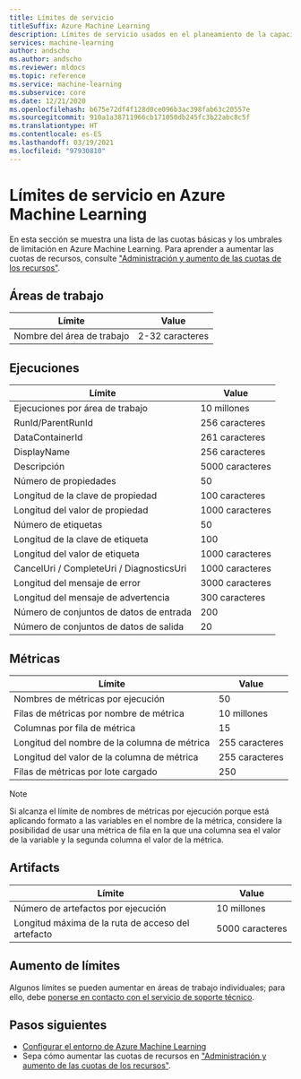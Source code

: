 ```yaml
---
title: Límites de servicio
titleSuffix: Azure Machine Learning
description: Límites de servicio usados en el planeamiento de la capacidad y los límites máximos de solicitudes y respuestas de Azure Machine Learning.
services: machine-learning
author: andscho
ms.author: andscho
ms.reviewer: mldocs
ms.topic: reference
ms.service: machine-learning
ms.subservice: core
ms.date: 12/21/2020
ms.openlocfilehash: b675e72df4f128d0ce096b3ac398fab63c20557e
ms.sourcegitcommit: 910a1a38711966cb171050db245fc3b22abc8c5f
ms.translationtype: HT
ms.contentlocale: es-ES
ms.lasthandoff: 03/19/2021
ms.locfileid: "97930810"
---
```

# <a name="service-limits-in-azure-machine-learning"></a>Límites de servicio en Azure Machine Learning

En esta sección se muestra una lista de las cuotas básicas y los umbrales de limitación en Azure Machine Learning. Para aprender a aumentar las cuotas de recursos, consulte ["Administración y aumento de las cuotas de los recursos"](how-to-manage-quotas.md).

## <a name="workspaces"></a>Áreas de trabajo
| Límite | Value |
| --- | --- |
| Nombre del área de trabajo | 2-32 caracteres |

## <a name="runs"></a>Ejecuciones
| Límite | Value |
| --- | --- |
| Ejecuciones por área de trabajo | 10 millones |
| RunId/ParentRunId | 256 caracteres |
| DataContainerId | 261 caracteres |
| DisplayName |256 caracteres|
| Descripción |5000 caracteres|
| Número de propiedades |50 |
| Longitud de la clave de propiedad |100 caracteres |
| Longitud del valor de propiedad |1000 caracteres |
| Número de etiquetas |50 |
| Longitud de la clave de etiqueta |100 |
| Longitud del valor de etiqueta |1000 caracteres |
| CancelUri / CompleteUri / DiagnosticsUri |1000 caracteres |
| Longitud del mensaje de error |3000 caracteres |
| Longitud del mensaje de advertencia |300 caracteres |
| Número de conjuntos de datos de entrada |200 |
| Número de conjuntos de datos de salida |20 |


## <a name="metrics"></a>Métricas
| Límite | Value |
| --- | --- |
| Nombres de métricas por ejecución |50|
| Filas de métricas por nombre de métrica |10 millones|
| Columnas por fila de métrica |15|
| Longitud del nombre de la columna de métrica |255 caracteres |
| Longitud del valor de la columna de métrica |255 caracteres |
| Filas de métricas por lote cargado | 250 |

> [!NOTE]
> Si alcanza el límite de nombres de métricas por ejecución porque está aplicando formato a las variables en el nombre de la métrica, considere la posibilidad de usar una métrica de fila en la que una columna sea el valor de la variable y la segunda columna el valor de la métrica.

## <a name="artifacts"></a>Artifacts

| Límite | Value |
| --- | --- |
| Número de artefactos por ejecución |10 millones|
| Longitud máxima de la ruta de acceso del artefacto |5000 caracteres |

## <a name="limit-increases"></a>Aumento de límites
Algunos límites se pueden aumentar en áreas de trabajo individuales; para ello, debe [ponerse en contacto con el servicio de soporte técnico](https://ms.portal.azure.com/#blade/Microsoft_Azure_Support/HelpAndSupportBlade/newsupportrequest/). 

## <a name="next-steps"></a>Pasos siguientes

- [Configurar el entorno de Azure Machine Learning](how-to-configure-environment.md)
- Sepa cómo aumentar las cuotas de recursos en ["Administración y aumento de las cuotas de los recursos"](how-to-manage-quotas.md).

